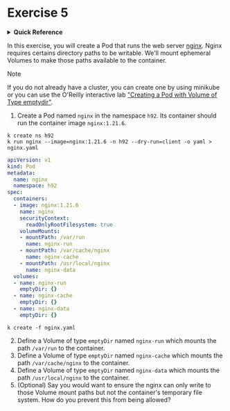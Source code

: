 # Exercise 5

<details>
<summary><b>Quick Reference</b></summary>
<p>

* Namespace: `h92`<br>
* Documentation: [Ephemeral Volumes](https://kubernetes.io/docs/concepts/storage/ephemeral-volumes/)

</p>
</details>

In this exercise, you will create a Pod that runs the web server [nginx](https://docs.nginx.com/nginx/admin-guide/web-server/). Nginx requires certains directory paths to be writable. We'll mount ephemeral Volumes to make those paths available to the container.

> [!NOTE]
> If you do not already have a cluster, you can create one by using minikube or you can use the O'Reilly interactive lab ["Creating a Pod with Volume of Type emptydir"](https://learning.oreilly.com/scenarios/creating-a-pod/9781098163907/).

1. Create a Pod named `nginx` in the namespace `h92`. Its container should run the container image `nginx:1.21.6`.
```shell
k create ns h92
k run nginx --image=nginx:1.21.6 -n h92 --dry-run=client -o yaml > nginx.yaml
```

```yaml
apiVersion: v1
kind: Pod
metadata:
  name: nginx
  namespace: h92
spec:
  containers:
  - image: nginx:1.21.6
    name: nginx
    securityContext:
      readOnlyRootFilesystem: true
    volumeMounts:
    - mountPath: /var/run
      name: nginx-run 
    - mountPath: /var/cache/nginx
      name: nginx-cache
    - mountPath: /usr/local/nginx
      name: nginx-data
  volumes:
  - name: nginx-run
    emptyDir: {}
  - name: nginx-cache
    emptyDir: {}
  - name: nginx-data
    emptyDir: {}
```

```shell
k create -f nginx.yaml
```

2. Define a Volume of type `emptyDir` named `nginx-run` which mounts the path `/var/run` to the container.
3. Define a Volume of type `emptyDir` named `nginx-cache` which mounts the path `/var/cache/nginx` to the container.
4. Define a Volume of type `emptyDir` named `nginx-data` which mounts the path `/usr/local/nginx` to the container.
5. (Optional) Say you would want to ensure the nginx can only write to those Volume mount paths but not the container's temporary file system. How do you prevent this from being allowed?

